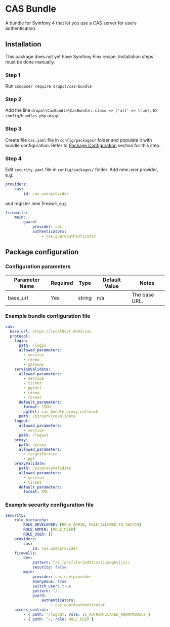 # CAS Bundle

A bundle for Symfony 4 that let you use a CAS server for users authentication.

## Installation

This package does not yet have Symfony Flex recipe. Installation steps must be done manually.

### Step 1

Run `composer require drupol/cas-bundle`

### Step 2

Add the line `drupol\CasBundle\CasBundle::class => ['all' => true],` to `config/bundles.php` array.

### Step 3

Create file `cas.yaml` file in `config/packages/` folder and populate it with bundle configuration. Refer to [Package Configuration](#package-configuration) section for this step.

### Step 4

Edit `security.yaml` file in `config/packages/` folder. Add new user provider, e.g.

```yaml
providers:
    cas:
        id: cas.userprovider
```

and register new firewall, e.g.

```yaml
firewalls:
    main:
        guard:
            provider: cas
            authenticators:
                - cas.guardauthenticator
```

## Package configuration

### Configuration parameters

Parameter Name | Required | Type | Default Value | Notes
--- | --- | --- | --- | ---
base_url | Yes | string | n/a | The base URL.

### Example bundle configuration file

```yaml
cas:
  base_url: https://localhost:8443/cas
  protocol:
    login:
      path: /login
      allowed_parameters:
        - service
        - renew
        - gateway
    serviceValidate:
      allowed_parameters:
        - service
        - ticket
        - pgtUrl
        - renew
        - format
      default_parameters:
        format: JSON
        pgtUrl: cas_bundle_proxy_callback
      path: /p3/serviceValidate
    logout:
      allowed_parameters:
        - service
      path: /logout
    proxy:
      path: /proxy
      allowed_parameters:
        - targetService
        - pgt
    proxyValidate:
      path: /p3/proxyValidate
      allowed_parameters:
        - service
        - ticket
      default_parameters:
        format: XML
```

### Example security configuration file

```yaml
security:
    role_hierarchy:
        ROLE_DEVELOPER: [ROLE_ADMIN, ROLE_ALLOWED_TO_SWITCH]
        ROLE_ADMIN: [ROLE_USER]
        ROLE_USER: []
    providers:
        cas:
            id: cas.userprovider
    firewalls:
        dev:
            pattern: ^/(_(profiler|wdt)|css|images|js)/
            security: false
        main:
            provider: cas.userprovider
            anonymous: true
            switch_user: true
            pattern: ^/
            guard:
                authenticators:
                    - cas.guardauthenticator
    access_control:
        - { path: ^/logout, role: IS_AUTHENTICATED_ANONYMOUSLY }
        - { path: ^/, role: ROLE_USER }
```
